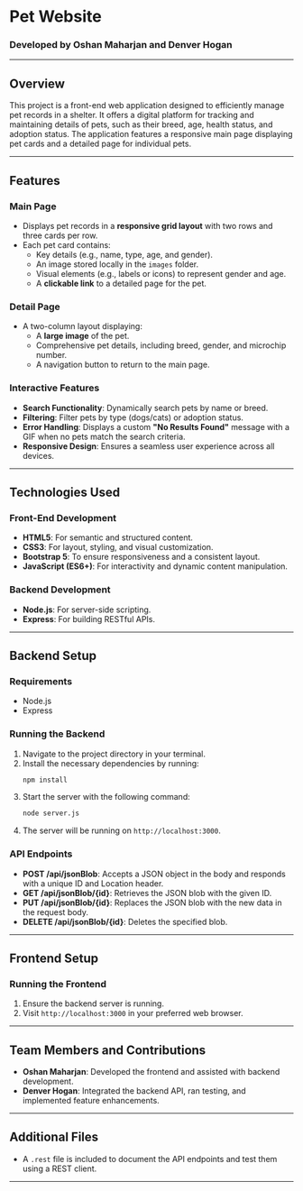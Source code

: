# Pet Website

### Developed by Oshan Maharjan and Denver Hogan

---

## **Overview**

This project is a front-end web application designed to efficiently manage pet records in a shelter. It offers a digital platform for tracking and maintaining details of pets, such as their breed, age, health status, and adoption status. The application features a responsive main page displaying pet cards and a detailed page for individual pets.

---


## **Features**

### **Main Page**
- Displays pet records in a **responsive grid layout** with two rows and three cards per row.
- Each pet card contains:
	- Key details (e.g., name, type, age, and gender).
	- An image stored locally in the `images` folder.
	- Visual elements (e.g., labels or icons) to represent gender and age.
	- A **clickable link** to a detailed page for the pet.

### **Detail Page**
- A two-column layout displaying:
	- A **large image** of the pet.
	- Comprehensive pet details, including breed, gender, and microchip number.
	- A navigation button to return to the main page.

### **Interactive Features**
- **Search Functionality**: Dynamically search pets by name or breed.
- **Filtering**: Filter pets by type (dogs/cats) or adoption status.
- **Error Handling**: Displays a custom **"No Results Found"** message with a GIF when no pets match the search criteria.
- **Responsive Design**: Ensures a seamless user experience across all devices.

---

## **Technologies Used**

### **Front-End Development**
- **HTML5**: For semantic and structured content.
- **CSS3**: For layout, styling, and visual customization.
- **Bootstrap 5**: To ensure responsiveness and a consistent layout.
- **JavaScript (ES6+)**: For interactivity and dynamic content manipulation.

### **Backend Development**
- **Node.js**: For server-side scripting.
- **Express**: For building RESTful APIs.

---

## **Backend Setup**

### **Requirements**
- Node.js
- Express

### **Running the Backend**
1. Navigate to the project directory in your terminal.
2. Install the necessary dependencies by running:
   ```bash
   npm install
   ```
3. Start the server with the following command:
   ```bash
   node server.js
   ```
4. The server will be running on `http://localhost:3000`.

### **API Endpoints**
- **POST /api/jsonBlob**: Accepts a JSON object in the body and responds with a unique ID and Location header.
- **GET /api/jsonBlob/{id}**: Retrieves the JSON blob with the given ID.
- **PUT /api/jsonBlob/{id}**: Replaces the JSON blob with the new data in the request body.
- **DELETE /api/jsonBlob/{id}**: Deletes the specified blob.

---

## **Frontend Setup**

### **Running the Frontend**
1. Ensure the backend server is running.
2. Visit `http://localhost:3000` in your preferred web browser.

---

## **Team Members and Contributions**
- **Oshan Maharjan**: Developed the frontend and assisted with backend development.
- **Denver Hogan**: Integrated the backend API, ran testing, and implemented feature enhancements.

---

## **Additional Files**
- A `.rest` file is included to document the API endpoints and test them using a REST client.

---




